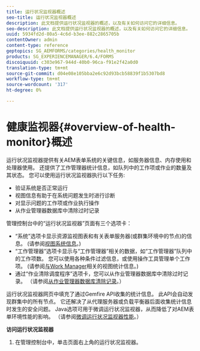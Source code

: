 ```yaml
---
title: 运行状况监视器概述
seo-title: 运行状况监视器概述
description: 此文档提供运行状况监视器的概述，以及有关如何访问它的详细信息。
seo-description: 此文档提供运行状况监视器的概述，以及有关如何访问它的详细信息。
uuid: 5934fd2d-80a5-4c6d-b3ee-882c2865705b
contentOwner: admin
content-type: reference
geptopics: SG_AEMFORMS/categories/health_monitor
products: SG_EXPERIENCEMANAGER/6.4/FORMS
discoiquuid: c303e967-944d-40b0-96ca-f91e2f42a0d0
translation-type: tm+mt
source-git-commit: d04e08e105bba2e6c92d93bcb58839f1b5307bd8
workflow-type: tm+mt
source-wordcount: '317'
ht-degree: 0%

---
```



# 健康监视器{#overview-of-health-monitor}概述

运行状况监视器提供有关AEM表单系统的关键信息，如服务器信息、内存使用和处理器使用。 还提供了工作管理器统计信息，如队列中的工作项或作业的数量及其状态。 您可以使用运行状况监视器执行以下任务:

* 验证系统是否正常运行
* 视图信息有助于在系统问题发生时进行诊断
* 对显示问题的工作项或作业执行操作
* 从作业管理器数据库中清除过时记录

管理控制台中的“运行状况监视器”页面有三个选项卡：

* “系统”选项卡显示资源监视图表和有关表单服务器(或群集环境中的节点)的信息。 (请参阅[视图系统信息](/help/forms/using/admin-help/view-system-information.md#view-system-information)。)
* “工作管理器”选项卡显示与“工作管理器”相关的数据，如“工作管理器”队列中的工作项数。 您可以使用各种条件过滤信息，或使用操作工具管理单个工作项。 (请参阅[与Work Manager](/help/forms/using/admin-help/view-statistics-related-manager.md#view-statistics-related-to-work-manager)相关的视图统计信息。)
* 通过“作业清除调度程序”选项卡，您可以从作业管理器数据库中清除过时记录。 （请参阅[从作业管理器数据库清除记录](/help/forms/using/admin-help/purge-records-job-manager-database.md#purge-records-from-the-job-manager-database)。）

运行状况监视器网页中填充了通过Gemfire API收集的统计信息。 此API会自动发现群集中的所有节点。 它还解决了从代理服务器或负载平衡器后面收集统计信息时发生的安全问题。 Java选项可用于微调运行状况监视器，从而降低了对AEM表单环境性能的影响。 （请参阅[微调运行状况监视器性能](/help/forms/using/admin-help/fine-tuning-health-monitor-performance.md#fine-tuning-health-monitor-performance)。）

**访问运行状况监视器**

1. 在管理控制台中，单击页面右上角的运行状况监视器。

